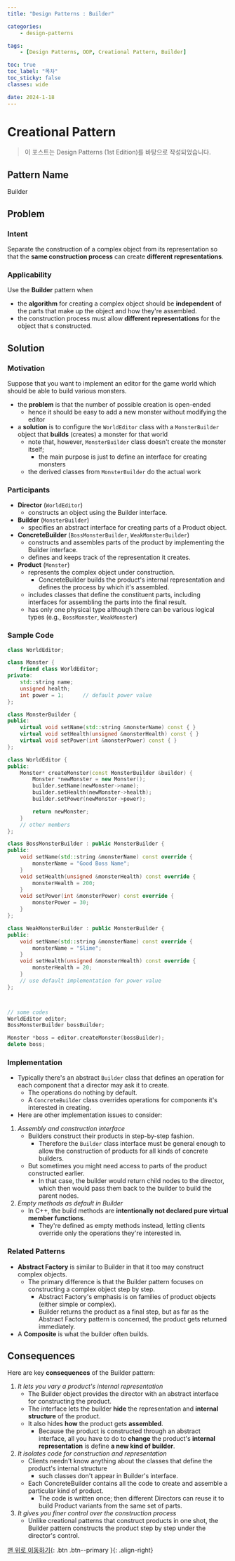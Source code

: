 ```yaml
---
title: "Design Patterns : Builder"

categories:
    - design-patterns

tags:
    - [Design Patterns, OOP, Creational Pattern, Builder]

toc: true
toc_label: "목차"
toc_sticky: false
classes: wide

date: 2024-1-18
---
```


# Creational Pattern

> 이 포스트는 Design Patterns (1st Edition)를 바탕으로 작성되었습니다.

## Pattern Name
Builder


## Problem

### Intent
Separate the construction of a complex object from its representation so that the **same construction process** can create **different representations**.

### Applicability
Use the **Builder** pattern when
- the **algorithm** for creating a complex object should be **independent** of the parts that make up the object and how they're assembled.
- the construction process must allow **different representations** for the object that s constructed.


## Solution

### Motivation
Suppose that you want to implement an editor for the game world which should be able to build various monsters.
- the **problem** is that the number of possible creation is open-ended
    * hence it should be easy to add a new monster without modifying the editor
- a **solution** is to configure the `WorldEditor` class with a `MonsterBuilder` object that **builds** (creates) a monster for that world
    * note that, however, `MonsterBuilder` class doesn't create the monster itself;
        + the main purpose is just to define an interface for creating monsters
    * the derived classes from `MonsterBuilder` do the actual work

### Participants
- **Director** (`WorldEditor`)
    * constructs an object using the Builder interface.
- **Builder** (`MonsterBuilder`)
    * specifies an abstract interface for creating parts of a Product object.
- **ConcreteBuilder** (`BossMonsterBuilder`, `WeakMonsterBuilder`)
    * constructs and assembles parts of the product by implementing the Builder interface.
    * defines and keeps track of the representation it creates.
- **Product** (`Monster`)
    * represents the complex object under construction.
        + ConcreteBuilder builds the product's internal representation and defines the process by which it's assembled.
    * includes classes that define the constituent parts, including interfaces for assembling the parts into the final result.
    * has only one physical type although there can be various logical types (e.g., `BossMonster`, `WeakMonster`) 

### Sample Code
```c++
class WorldEditor;

class Monster {
	friend class WorldEditor;
private:
	std::string name;
	unsigned health;
	int power = 1;		// default power value
};

class MonsterBuilder {
public:
	virtual void setName(std::string &monsterName) const { }
	virtual void setHealth(unsigned &monsterHealth) const { }
	virtual void setPower(int &monsterPower) const { }
};

class WorldEditor { 
public:
	Monster* createMonster(const MonsterBuilder &builder) {
		Monster *newMonster = new Monster();
		builder.setName(newMonster->name);
		builder.setHealth(newMonster->health);
		builder.setPower(newMonster->power);

		return newMonster;
	}
	// other members
};

class BossMonsterBuilder : public MonsterBuilder {
public:
	void setName(std::string &monsterName) const override { 
		monsterName = "Good Boss Name";
	}
	void setHealth(unsigned &monsterHealth) const override {
		monsterHealth = 200;
	}
	void setPower(int &monsterPower) const override {
		monsterPower = 30;
	}
};

class WeakMonsterBuilder : public MonsterBuilder {
public:
	void setName(std::string &monsterName) const override {
		monsterName = "Slime";
	}
	void setHealth(unsigned &monsterHealth) const override {
		monsterHealth = 20;
	}
	// use default implementation for power value
};



// some codes
WorldEditor editor;
BossMonsterBuilder bossBuilder;

Monster *boss = editor.createMonster(bossBuilder);
delete boss;
```

### Implementation
- Typically there's an abstract `Builder` class that defines an operation for each component that a director may ask it to create.
    * The operations do nothing by default.
    * A `ConcreteBuilder` class overrides operations for components it's interested in creating.
- Here are other implementation issues to consider:
1. *Assembly and construction interface*
    * Builders construct their products in step-by-step fashion.
        + Therefore the `Builder` class interface must be general enough to allow the construction of products for all kinds of concrete builders.
    * But sometimes you might need access to parts of the product constructed earlier.
        + In that case, the builder would return child nodes to the director, which then would pass them back to the builder to build the parent nodes.
2. *Empty methods as default in Builder*
    * In C++, the build methods are **intentionally not declared pure virtual member functions**.
        + They're defined as empty methods instead, letting clients override only the operations they're interested in.


### Related Patterns
- **Abstract Factory** is similar to Builder in that it too may construct complex objects.
    * The primary difference is that the Builder pattern focuses on constructing a complex object step by step.
        + Abstract Factory's emphasis is on families of product objects (either simple or complex).
        + Builder returns the product as a final step, but as far as the Abstract Factory pattern is concerned, the product gets returned immediately.
- A **Composite** is what the builder often builds.


## Consequences
Here are key **consequences** of the Builder pattern:
1. *It lets you vary a product's internal representation*
    * The Builder object provides the director with an abstract interface for constructing the product.
    * The interface lets the builder **hide** the representation and **internal structure** of the product.
    * It also hides **how** the product gets **assembled**.
        + Because the product is constructed through an abstract interface, all you have to do to **change** the product's **internal representation** is define **a new kind of builder**.
2. *It isolates code for construction and representation*
    * Clients needn't know anything about the classes that define the product's internal structure
        + such classes don't appear in Builder's interface.
    * Each ConcreteBuilder contains all the code to create and assemble a particular kind of product.
        + The code is written once; then different Directors can reuse it to build Product variants from the same set of parts.
3. *It gives you finer control over the construction process*
    * Unlike creational patterns that construct products in one shot, the Builder pattern constructs the product step by step under the director's control.

[맨 위로 이동하기](#){: .btn .btn--primary }{: .align-right}